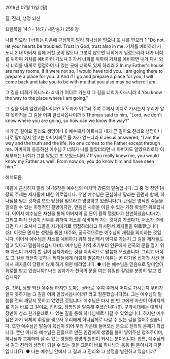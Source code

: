 2016년 07월 11일 (월)

길, 진리, 생명 되신



요한복음 14:1 - 14:7 / 새찬송가 259 장


나를 믿으라 
1 너희는 마음에 근심하지 말라 하나님을 믿으니 또 나를 믿으라 
1 "Do not let your hearts be troubled. Trust in God; trust also in me.
거처를 예비하러 가노니 
2 내 아버지 집에 거할 곳이 많도다 그렇지 않으면 너희에게 일렀으리라 내가 너희를 위하여 거처를 예비하러 가노니 3 가서 너희를 위하여 거처를 예비하면 내가 다시 와서 너희를 내게로 영접하여 나 있는 곳에 너희도 있게 하리라 
2 In my Father's house are many rooms; if it were not so, I would have told you. I am going there to prepare a place for you. 3 And if I go and prepare a place for you, I will come back and take you to be with me that you also may be where I am. 

그 길을 너희가 아니느라 
4 내가 어디로 가는지 그 길을 너희가 아느니라 
4 You know the way to the place where I am going." 

그 길을 어찌 알겠사옵나이까? 
5 도마가 이르되 주여 주께서 어디로 가시는지 우리가 알지 못하거늘 그 길을 어찌 알겠사옵나이까 
5 Thomas said to him, "Lord, we don't know where you are going, so how can we know the way?" 

내가 곧 길이요 진리요 생명이니
6 예수께서 이르시되 내가 곧 길이요 진리요 생명이니 나로 말미암지 않고는 아버지께로 올 자가 없느니라 
6 Jesus answered, "I am the way and the truth and the life. No one comes to the Father except through me. 
아버지와 동등하신 예수님 
7 너희가 나를 알았더라면 내 아버지도 알았으리로다 이제부터는 너희가 그를 알았고 또 보았느니라 
7 If you really knew me, you would know my Father as well. From now on, you do know him and have seen him."

해석도움





마음에 근심하지 말라 
14-16장은 예수님의 마지막 강론의 말씀입니다. 그 중 첫 장인 14장의 주제는 제자들에 대한 위로입니다. 우선 예수님은 근심하지 말라는 권면과 함께, 하나님을 믿는 것처럼 또한 당신을 믿으라고 명령하고 있습니다(1). 근심은 영적인 죽음을 일으킬 수 있는 치명적인 질병이지만, 믿음은 시련을 이길 수 있는 가장 확실한 위로입니다. 이어서 예수님은 자신을 통해 아버지의 집 문이 활짝 열렸다고 선언하셨습니다(2). 그리고 마치 신랑이 신부를 위하여 처소를 예비하러 가는 것처럼 가셨다가, 처소가 준비되면 다시 오셔서 그들을 자기에게로 영접하리라고 하시면서 제자들을 위로했습니다(3). 이것은 먼저는 성령을 통한 내주와, 궁극적으로는 예수님의 재림을 의미하는 것입니다. 이어서 예수님은 처소를 예비하기 위해 당신께서 어디로 가는지 그 길을 제자들도 알고 있다고 말씀하셨습니다(4). 예수님은 사역 초기부터 인류에게 천국의 문을 열기 위해 자신이 가셔야 할 길이 십자가라는 것을 지속적으로 말씀해 오셨습니다. 그리고 아직도 그 길을 깨닫지 못하는 제자들에게 이렇게 말씀하신 이유는 곧 다가올 십자가 사건 앞에서 제자들이 당황치 않게 하기 위한 배려입니다.
● 나는 예수님을 믿음으로 말미암아 위로를 받고 있습니까? 나는 십자가가 천국의 문을 여는 유일한 길임을 분명히 알고 있습니까? 

길, 진리, 생명 되신 예수님 
하지만 도마는 곧바로 ‘주여 주께서 어디로 가시는지 우리가 알지 못하거늘 그 길을 어찌 알겠사옵나이까?’라고 질문했습니다(5). 그는 예수님의 말씀을 전혀 깨닫지 못하고 있었던 것입니다. 예수님은 다시 한 번 그에게 자신이 아버지께로 가는 바로 그 길이요, 진리요, 생명임을 말씀해 주셨습니다(6). 구약시대에는 대제사장만이 성소 한가운데로 나 있는 길을 통해 하나님께로 나갈 수 있었습니다. 하지만 예수님은 자기 육체의 휘장을 찢으사 우리에게 하나님께로 나갈 수 있는 길을 열어주셨습니다. 또한 예수님은 말씀이 육신이 되어 우리 가운데 들어오신 분으로 진리의 본체가 되십니다. 뿐만 아니라 예수님은 진흙으로 만든 인간에게 생명을 불어 넣어주신 창조주이며, 하나님과 교제하며 살 수 있는 영원한 생명의 원천이 되시는 분이십니다. 한편, 예수님께서 길과 진리와 생명이 되실 수 있는 것은 그분이 바로 하나님과 동동 된 분이시기 때문입니다(7).
● 나는 예수님 안에서 그 길과 그 진리와 그 생명을 발견하고 있습니까?